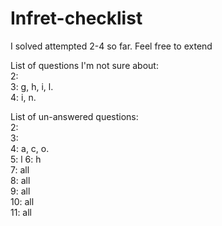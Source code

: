 # Infret-checklist

I solved attempted 2-4 so far. Feel free to extend

List of questions I'm not sure about:  
2:   
3: g, h, i, l.  
4: i, n. 

List of un-answered questions:  
2:  
3:  
4: a, c, o.  
5: l 
6: h  
7: all  
8: all  
9: all  
10: all  
11: all
